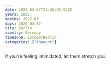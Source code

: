 ```yaml
---
date: 2022-03-07T23:45:02.928Z
years: 2022
months: 2022-03
days: 2022-03-07
city: Berlin
country: Germany
timezone: Europe/Berlin
categories: ["thought"]
---
```

If you're feeling intimidated, let them stretch you.

